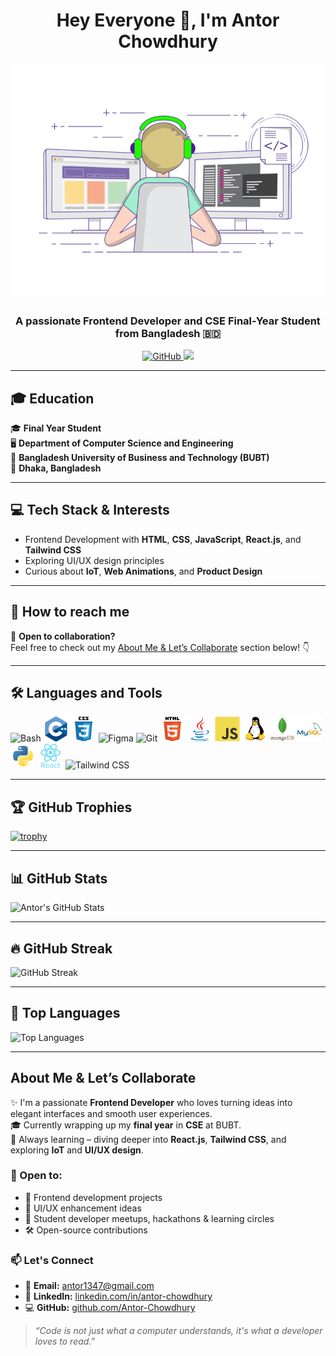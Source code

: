 <h1 align="center">Hey Everyone 👋, I'm Antor Chowdhury</h1>

<div align="center">
  <img src="https://raw.githubusercontent.com/devSouvik/devSouvik/master/gif3.gif" alt="Coding Animation" width="500"/>
</div>

<h3 align="center">A passionate Frontend Developer and CSE Final-Year Student from Bangladesh 🇧🇩</h3>

<p align="center">
  <a href="https://github.com/Antor-Chowdhury" target="_blank" rel="noopener noreferrer">
    <img src="https://img.shields.io/badge/-GitHub-white?logo=github&style=flat-square&logoColor=black" alt="GitHub" />
  </a>
 <a href="https://www.linkedin.com/in/antor-chowdhury/">
  <img src="https://img.shields.io/badge/LinkedIn-Antor%20Chowdhury-blue?logo=linkedin&style=flat-square" />
</a>
</p>

---

## 🎓 Education

🎓 **Final Year Student**  
🖥️ **Department of Computer Science and Engineering**  
🏫 **Bangladesh University of Business and Technology (BUBT)**  
📌 **Dhaka, Bangladesh**

---

## 💻 Tech Stack & Interests

- Frontend Development with **HTML**, **CSS**, **JavaScript**, **React.js**, and **Tailwind CSS**  
- Exploring UI/UX design principles  
- Curious about **IoT**, **Web Animations**, and **Product Design**

---

## 💬 How to reach me

🚀 **Open to collaboration?**  
Feel free to check out my [About Me & Let’s Collaborate](#about-me--lets-collaborate) section below! 👇

---

## 🛠️ Languages and Tools

<p align="left">
  <img src="https://www.vectorlogo.zone/logos/gnu_bash/gnu_bash-icon.svg" width="40" height="40" alt="Bash" />
  <img src="https://raw.githubusercontent.com/devicons/devicon/master/icons/cplusplus/cplusplus-original.svg" width="40" height="40" alt="C++" />
  <img src="https://raw.githubusercontent.com/devicons/devicon/master/icons/css3/css3-original-wordmark.svg" width="40" height="40" alt="CSS3" />
  <img src="https://www.vectorlogo.zone/logos/figma/figma-icon.svg" width="40" height="40" alt="Figma" />
  <img src="https://www.vectorlogo.zone/logos/git-scm/git-scm-icon.svg" width="40" height="40" alt="Git" />
  <img src="https://raw.githubusercontent.com/devicons/devicon/master/icons/html5/html5-original-wordmark.svg" width="40" height="40" alt="HTML5" />
  <img src="https://raw.githubusercontent.com/devicons/devicon/master/icons/java/java-original.svg" width="40" height="40" alt="Java" />
  <img src="https://raw.githubusercontent.com/devicons/devicon/master/icons/javascript/javascript-original.svg" width="40" height="40" alt="JavaScript" />
  <img src="https://raw.githubusercontent.com/devicons/devicon/master/icons/linux/linux-original.svg" width="40" height="40" alt="Linux" />
  <img src="https://raw.githubusercontent.com/devicons/devicon/master/icons/mongodb/mongodb-original-wordmark.svg" width="40" height="40" alt="MongoDB" />
  <img src="https://raw.githubusercontent.com/devicons/devicon/master/icons/mysql/mysql-original-wordmark.svg" width="40" height="40" alt="MySQL" />
  <img src="https://raw.githubusercontent.com/devicons/devicon/master/icons/python/python-original.svg" width="40" height="40" alt="Python" />
  <img src="https://raw.githubusercontent.com/devicons/devicon/master/icons/react/react-original-wordmark.svg" width="40" height="40" alt="React" />
  <img src="https://www.vectorlogo.zone/logos/tailwindcss/tailwindcss-icon.svg" width="40" height="40" alt="Tailwind CSS" />
</p>

---

## 🏆 GitHub Trophies

[![trophy](https://github-profile-trophy.vercel.app/?username=Antor-Chowdhury&theme=gruvbox&v=3)](https://github.com/ryo-ma/github-profile-trophy)

---

## 📊 GitHub Stats

![Antor's GitHub Stats](https://github-readme-stats.vercel.app/api?username=Antor-Chowdhury&show_icons=true&locale=en&theme=tokyonight&count_private=true&cache_seconds=60&v=3)

---

## 🔥 GitHub Streak

![GitHub Streak](https://streak-stats.demolab.com?user=Antor-Chowdhury&theme=highcontrast&v=3)

---

## 📌 Top Languages

![Top Languages](https://github-readme-stats.vercel.app/api/top-langs/?username=Antor-Chowdhury&layout=compact&theme=tokyonight&count_private=true&cache_seconds=60&v=3)


---

## About Me & Let’s Collaborate

✨ I'm a passionate **Frontend Developer** who loves turning ideas into elegant interfaces and smooth user experiences.  
🎓 Currently wrapping up my **final year** in **CSE** at BUBT.  
🌱 Always learning – diving deeper into **React.js**, **Tailwind CSS**, and exploring **IoT** and **UI/UX design**.

### 🤝 Open to:
- 🚀 Frontend development projects  
- 🎨 UI/UX enhancement ideas  
- 🧠 Student developer meetups, hackathons & learning circles  
- 🛠️ Open-source contributions

### 📫 Let's Connect
- 📧 **Email:** antor1347@gmail.com  
- 💼 **LinkedIn:** [linkedin.com/in/antor-chowdhury](https://www.linkedin.com/in/antor-chowdhury/)  
- 💻 **GitHub:** [github.com/Antor-Chowdhury](https://github.com/Antor-Chowdhury)

> _“Code is not just what a computer understands, it's what a developer loves to read.”_
